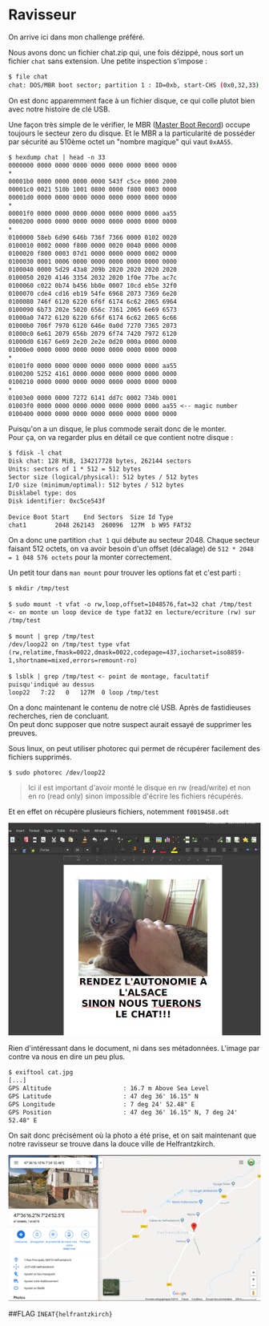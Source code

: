 # Ravisseur

On arrive ici dans mon challenge préféré. 

Nous avons donc un fichier chat.zip qui, une fois dézippé, nous sort un fichier `chat`
 sans extension. Une petite inspection s'impose :
 
```bash
$ file chat
chat: DOS/MBR boot sector; partition 1 : ID=0xb, start-CHS (0x0,32,33), end-CHS (0x10,81,1), startsector 2048, 260096 sectors, extended partition table (last)
```

On est donc apparemment face à un fichier disque, ce qui colle plutot bien avec notre histoire de clé USB.

Une façon très simple de le vérifier, le MBR ([Master Boot Record]) occupe toujours le secteur zero du disque. Et le MBR a la particularité de posséder par sécurité au 510ème octet un "nombre magique" qui vaut `0xAA55`.

```text
$ hexdump chat | head -n 33
0000000 0000 0000 0000 0000 0000 0000 0000 0000
*
00001b0 0000 0000 0000 0000 543f c5ce 0000 2000
00001c0 0021 510b 1001 0800 0000 f800 0003 0000
00001d0 0000 0000 0000 0000 0000 0000 0000 0000
*
00001f0 0000 0000 0000 0000 0000 0000 0000 aa55
0000200 0000 0000 0000 0000 0000 0000 0000 0000
*
0100000 58eb 6d90 646b 736f 7366 0000 0102 0020
0100010 0002 0000 f800 0000 0020 0040 0000 0000
0100020 f800 0003 07d1 0000 0000 0000 0002 0000
0100030 0001 0006 0000 0000 0000 0000 0000 0000
0100040 0000 5d29 43a8 209b 2020 2020 2020 2020
0100050 2020 4146 3354 2032 2020 1f0e 77be ac7c
0100060 c022 0b74 b456 bb0e 0007 10cd eb5e 32f0
0100070 cde4 cd16 eb19 54fe 6968 2073 7369 6e20
0100080 746f 6120 6220 6f6f 6174 6c62 2065 6964
0100090 6b73 202e 5020 656c 7361 2065 6e69 6573
01000a0 7472 6120 6220 6f6f 6174 6c62 2065 6c66
01000b0 706f 7970 6120 646e 0a0d 7270 7365 2073
01000c0 6e61 2079 656b 2079 6f74 7420 7972 6120
01000d0 6167 6e69 2e20 2e2e 0d20 000a 0000 0000
01000e0 0000 0000 0000 0000 0000 0000 0000 0000
*
01001f0 0000 0000 0000 0000 0000 0000 0000 aa55
0100200 5252 4161 0000 0000 0000 0000 0000 0000
0100210 0000 0000 0000 0000 0000 0000 0000 0000
*
01003e0 0000 0000 7272 6141 dd7c 0002 734b 0001
01003f0 0000 0000 0000 0000 0000 0000 0000 aa55 <-- magic number
0100400 0000 0000 0000 0000 0000 0000 0000 0000
```

Puisqu'on a un disque, le plus commode serait donc de le monter.  
Pour ça, on va regarder plus en détail ce que contient notre disque :

```text
$ fdisk -l chat
Disk chat: 128 MiB, 134217728 bytes, 262144 sectors
Units: sectors of 1 * 512 = 512 bytes
Sector size (logical/physical): 512 bytes / 512 bytes
I/O size (minimum/optimal): 512 bytes / 512 bytes
Disklabel type: dos
Disk identifier: 0xc5ce543f

Device Boot Start    End Sectors  Size Id Type
chat1        2048 262143  260096  127M  b W95 FAT32
```

On a donc une partition `chat 1` qui débute au secteur 2048. Chaque secteur faisant 512 octets, on va avoir besoin d'un offset (décalage)  de `512 * 2048 = 1 048 576 octets` pour la monter correctement.

Un petit tour dans `man mount` pour trouver les options fat et c'est parti :

```text
$ mkdir /tmp/test

$ sudo mount -t vfat -o rw,loop,offset=1048576,fat=32 chat /tmp/test <- on monte un loop device de type fat32 en lecture/ecriture (rw) sur /tmp/test

$ mount | grep /tmp/test
/dev/loop22 on /tmp/test type vfat (rw,relatime,fmask=0022,dmask=0022,codepage=437,iocharset=iso8859-1,shortname=mixed,errors=remount-ro)

$ lsblk | grep /tmp/test <- point de montage, facultatif puisqu'indiqué au dessus
loop22   7:22   0   127M  0 loop /tmp/test
```

On a donc maintenant le contenu de notre clé USB. Après de fastidieuses recherches, rien de concluant.  
On peut donc supposer que notre suspect aurait essayé de supprimer les preuves.

Sous linux, on peut utiliser photorec qui permet de récupérer facilement des fichiers supprimés.

```text
$ sudo photorec /dev/loop22
```

> Ici il est important d'avoir monté le disque en rw (read/write) et non en ro (read only) sinon impossible d'écrire les fichiers récupérés.

Et en effet on récupère plusieurs fichiers, notemment `f0019458.odt`

![ravisseur-doc](ravisseur-doc.png)

Rien d'intéressant dans le document, ni dans ses métadonnées. 
L'image par contre va nous en dire un peu plus.

```
$ exiftool cat.jpg
[...]
GPS Altitude                    : 16.7 m Above Sea Level
GPS Latitude                    : 47 deg 36' 16.15" N
GPS Longitude                   : 7 deg 24' 52.48" E
GPS Position                    : 47 deg 36' 16.15" N, 7 deg 24' 52.48" E
```

On sait donc précisément où la photo a été prise, et on sait maintenant que notre ravisseur se trouve dans la douce ville de Helfrantzkirch.

![map](map.png)

##FLAG 
`INEAT{helfrantzkirch}`

[Master Boot Record]:https://fr.wikipedia.org/wiki/Master_boot_record

